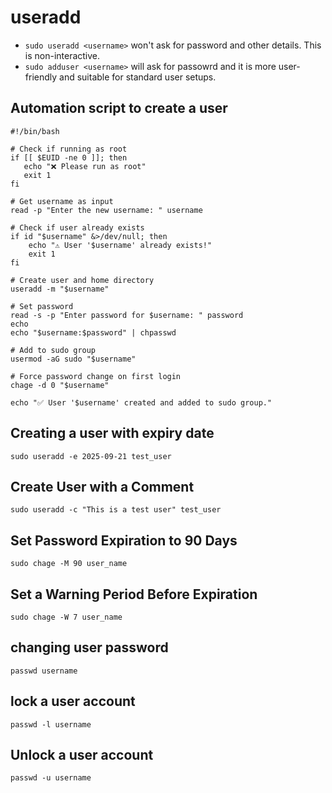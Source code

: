 # useradd

- `sudo useradd <username>` won't ask for password and other details. This is non-interactive.
- `sudo adduser <username>` will ask for passowrd and it is more user-friendly and suitable for standard user setups.

## Automation script to create a user

```
#!/bin/bash

# Check if running as root
if [[ $EUID -ne 0 ]]; then
   echo "❌ Please run as root"
   exit 1
fi

# Get username as input
read -p "Enter the new username: " username

# Check if user already exists
if id "$username" &>/dev/null; then
    echo "⚠️ User '$username' already exists!"
    exit 1
fi

# Create user and home directory
useradd -m "$username"

# Set password
read -s -p "Enter password for $username: " password
echo
echo "$username:$password" | chpasswd

# Add to sudo group
usermod -aG sudo "$username"

# Force password change on first login
chage -d 0 "$username"

echo "✅ User '$username' created and added to sudo group."
```

## Creating a user with expiry date

`sudo useradd -e 2025-09-21 test_user`

## Create User with a Comment

`sudo useradd -c "This is a test user" test_user`

## Set Password Expiration to 90 Days

`sudo chage -M 90 user_name`

## Set a Warning Period Before Expiration

`sudo chage -W 7 user_name`

## changing user password

`passwd username`

## lock a user account

`passwd -l username`

## Unlock a user account

`passwd -u username`
